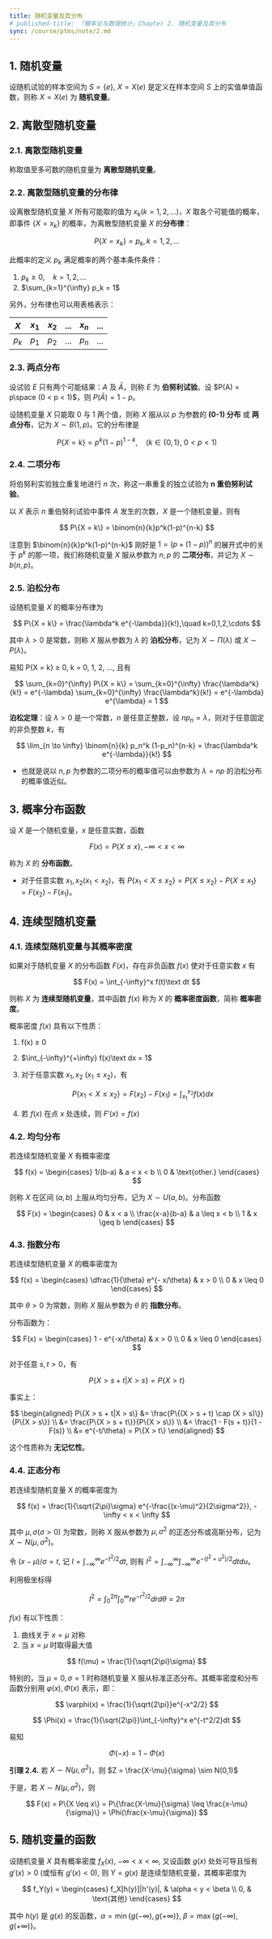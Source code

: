 ```yaml
---
title: 随机变量及其分布
# published-title: 「概率论与数理统计」Chapter 2. 随机变量及其分布
sync: /course/ptms/note/2.md
---
```


## 1. 随机变量

<span class="m-definition"></span> 设随机试验的样本空间为 $S = \{e\}$, $X = X(e)$ 是定义在样本空间 $S$ 上的实值单值函数，则称 $X = X(e)$ 为 **随机变量**。

## 2. 离散型随机变量

### 2.1. 离散型随机变量

<span class="m-definition"></span> 称取值至多可数的随机变量为 **离散型随机变量**。

### 2.2. 离散型随机变量的分布律

设离散型随机变量 $X$ 所有可能取的值为 $x_k (k = 1,2,...)$，$X$ 取各个可能值的概率，即事件 $\{X = x_k\}$ 的概率，为离散型随机变量 $X$ 的**分布律**：

$$
P\{X = x_k\} = p_k, k = 1,2,...
$$

此概率的定义 $p_k$ 满足概率的两个基本条件条件：

1. $p_k \geq 0,\quad k = 1,2,...$
2. $\sum_{k=1}^{\infty} p_k = 1$

另外，分布律也可以用表格表示：

| $X$   | $x_1$ | $x_2$ | ... | $x_n$ | ... |
| ----- | ----- | ----- | --- | ----- | --- |
| $p_k$ | $p_1$ | $p_2$ | ... | $p_n$ | ... |

### 2.3. 两点分布

<span class="m-definition"></span> 设试验 $E$ 只有两个可能结果：$A$ 及 $\bar{A}$，则称 $E$ 为 **伯努利试验**。设 $P(A) = p\space (0 < p < 1)$，则 $P(\bar{A} )= 1 - p$。

<span class="m-definition"></span> 设随机变量 $X$ 只能取 $0$ 与 $1$ 两个值，则称 $X$ 服从以 $p$ 为参数的 **(0-1) 分布** 或 **两点分布**，记为 $X\sim B(1,p)$。它的分布律是

$$
P\{X = k\} = p^k(1-p)^{1-k}, \quad (k \in \{ 0,1 \},\ 0 < p < 1)
$$

### 2.4. 二项分布

<span class="m-definition"></span> 将伯努利实验独立重复地进行 $n$ 次，称这一串重复的独立试验为 **$\boldsymbol{n}$ 重伯努利试验**。

<span class="m-definition"></span> 以 $X$ 表示 $n$ 重伯努利试验中事件 $A$ 发生的次数，$X$ 是一个随机变量，则有

$$
P\{X = k\} = \binom{n}{k}p^k(1-p)^{n-k}
$$

注意到 $\binom{n}{k}p^k(1-p)^{n-k}$ 刚好是 $1=(p+(1-p))^n$ 的展开式中的关于 $p^k$ 的那一项，我们称随机变量 $X$ 服从参数为 $n,p$ 的 **二项分布**，并记为 $X \sim b(n,p)$。

### 2.5. 泊松分布

<span class="m-definition"></span> 设随机变量 $X$ 的概率分布律为

$$
P\{X = k\} = \frac{\lambda^k e^{-\lambda}}{k!},\quad k=0,1,2,\cdots
$$

其中 $\lambda>0$ 是常数，则称 $X$ 服从参数为 $\lambda$ 的 **泊松分布**，记为 $X\sim \Pi(\lambda)$ 或 $X\sim P(\lambda)$。

易知 P{X = k} ≥ 0, k = 0, 1, 2, ..., 且有

$$
\sum_{k=0}^{\infty} P\{X = k\} = \sum_{k=0}^{\infty} \frac{\lambda^k}{k!} = e^{-\lambda} \sum_{k=0}^{\infty} \frac{\lambda^k}{k!} = e^{-\lambda} e^{\lambda} = 1
$$

<span class="m-theorem"></span> **泊松定理**：设 $\lambda>0$ 是一个常数，$n$ 是任意正整数，设 $np_{n} = \lambda$，则对于任意固定的非负整数 $k$，有

$$
\lim_{n \to \infty} \binom{n}{k} p_n^k (1-p_n)^{n-k} = \frac{\lambda^k e^{-\lambda}}{k!}
$$

- 也就是说以 $n,p$ 为参数的二项分布的概率值可以由参数为 $\lambda=np$ 的泊松分布的概率值近似。

## 3. 概率分布函数

<span class="m-definition"></span> 设 $X$ 是一个随机变量，$x$ 是任意实数，函数

$$
F(x) = P\{X \leq x\}, -\infty < x < \infty
$$

称为 $X$ 的 **分布函数**。

- 对于任意实数 $x_1, x_2(x_1 < x_2)$，有 $P\{x_1 < X \leq x_2\} = P\{X \leq x_2\} - P\{X \leq x_1\} = F(x_2) - F(x_1)$。

## 4. 连续型随机变量

### 4.1. 连续型随机变量与其概率密度

<span class="m-definition"></span> 如果对于随机变量 $X$ 的分布函数 $F(x)$，存在非负函数 $f(x)$ 使对于任意实数 $x$ 有

$$
F(x) = \int_{-\infty}^x f(t)\text dt
$$

则称 $X$ 为 **连续型随机变量**，其中函数 $f(x)$ 称为 $X$ 的 **概率密度函数**，简称 **概率密度**。

概率密度 $f(x)$ 具有以下性质：

1. f(x) ≥ 0
2. $\int_{-\infty}^{+\infty} f(x)\text dx = 1$
3. 对于任意实数 $x_1,x_2\ (x_1\le x_2)$，有

   $$
   P\{x_1 < X \leq x_2\} = F(x_2) - F(x_1) = \int_{x_1}^{x_2} f(x)dx
   $$

4. 若 $f(x)$ 在点 $x$ 处连续，则 $F'(x) = f(x)$

### 4.2. 均匀分布

<span class="m-definition"></span> 若连续型随机变量 $X$ 有概率密度

$$
f(x) = \begin{cases}
1/(b-a) & a < x < b \\
0 & \text{other.}
\end{cases}
$$

则称 $X$ 在区间 $(a, b)$ 上服从均匀分布，记为 $X \sim U(a,b)$。分布函数

$$
F(x) = \begin{cases}
0 & x < a \\
\frac{x-a}{b-a} & a \leq x < b \\
1 & x \geq b
\end{cases}
$$

### 4.3. 指数分布

<span class="m-definition"></span> 若连续型随机变量 $X$ 的概率密度为

$$
f(x) = \begin{cases}
\dfrac{1}{\theta} e^{- x/\theta} & x > 0 \\
0 & x \leq 0
\end{cases}
$$

其中 $\theta > 0$ 为常数，则称 $X$ 服从参数为 $\theta$ 的 **指数分布**。

分布函数为：

$$
F(x) = \begin{cases}
1 - e^{-x/\theta} & x > 0 \\
0 & x \leq 0
\end{cases}
$$

对于任意 $s, t > 0$，有

$$
P\{X > s + t|X > s\} = P\{X > t\}
$$

事实上：

$$
\begin{aligned}
P\{X > s + t|X > s\} &= \frac{P\{(X > s + t) \cap (X > s)\}}{P\{X > s\}} \\
&= \frac{P\{X > s + t\}}{P\{X > s\}} \\
&= \frac{1 - F(s + t)}{1 - F(s)} \\
&= e^{-t/\theta} = P\{X > t\}
\end{aligned}
$$

这个性质称为 **无记忆性**。

### 4.4. 正态分布

若连续型随机变量 X 的概率密度为

$$
f(x) = \frac{1}{\sqrt{2\pi}\sigma} e^{-\frac{(x-\mu)^2}{2\sigma^2}}, -\infty < x < \infty
$$

其中 $\mu, \sigma(\sigma > 0)$ 为常数，则称 X 服从参数为 $\mu, \sigma^2$ 的正态分布或高斯分布，记为 $X \sim N(\mu, \sigma^2)$。

令 $(x-\mu)/\sigma = t$, 记 $I = \int_{-\infty}^{\infty} e^{-t^2/2} dt$, 则有 $I^2 = \int_{-\infty}^{\infty} \int_{-\infty}^{\infty} e^{-(t^2+u^2)/2} dtdu$。

利用极坐标得

$$
I^2 = \int_0^{2\pi} \int_0^{\infty} re^{-r^2/2} drd\theta = 2\pi
$$

$f(x)$ 有以下性质：

1. 曲线关于 $x = \mu$ 对称
2. 当 $x = \mu$ 时取得最大值

$$
f(\mu) = \frac{1}{\sqrt{2\pi}\sigma}
$$

特别的，当 $\mu = 0, \sigma = 1$ 时称随机变量 X 服从标准正态分布。其概率密度和分布函数分别用 $\varphi(x), \Phi(x)$ 表示，即：

$$
\varphi(x) = \frac{1}{\sqrt{2\pi}}e^{-x^2/2}
$$

$$
\Phi(x) = \frac{1}{\sqrt{2\pi}}\int_{-\infty}^x e^{-t^2/2}dt
$$

易知

$$
\Phi(-x) = 1 - \Phi(x)
$$

**引理 2.4.** 若 $X \sim N(\mu,\sigma^2)$，则 $Z = \frac{X-\mu}{\sigma} \sim N(0,1)$

于是，若 $X \sim N(\mu,\sigma^2)$，则

$$
F(x) = P\{X \leq x\} = P\{\frac{X-\mu}{\sigma} \leq \frac{x-\mu}{\sigma}\} = \Phi(\frac{x-\mu}{\sigma})
$$

## 5. 随机变量的函数

<span class="m-theorem"></span> 设随机变量 $X$ 具有概率密度 $f_X(x)$, $-\infty < x < \infty$, 又设函数 $g(x)$ 处处可导且恒有 $g'(x) > 0$ (或恒有 $g'(x) < 0$), 则 $Y = g(x)$ 是连续型随机变量，其概率密度为

$$
f_Y(y) = \begin{cases}
f_X[h(y)]|h'(y)|, & \alpha < y < \beta \\
0, & \text{其他}
\end{cases}
$$

其中 $h(y)$ 是 $g(x)$ 的反函数，$\alpha = \min\{g(-\infty), g(+\infty)\}$, $\beta = \max\{g(-\infty), g(+\infty)\}$。
